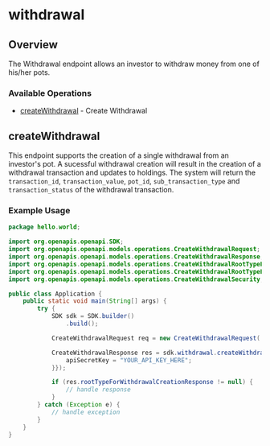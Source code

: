 # withdrawal

## Overview

The Withdrawal endpoint allows an investor to withdraw money from one of his/her pots.

### Available Operations

* [createWithdrawal](#createwithdrawal) - Create Withdrawal

## createWithdrawal

This endpoint supports the creation of a single withdrawal from an investor's pot. A sucessful withdrawal creation will result in the creation of a withdrawal transaction and updates to holdings. The system will return the `transaction_id`, `transaction_value`, `pot_id`, `sub_transaction_type` and `transaction_status` of the withdrawal transaction.

### Example Usage

```java
package hello.world;

import org.openapis.openapi.SDK;
import org.openapis.openapi.models.operations.CreateWithdrawalRequest;
import org.openapis.openapi.models.operations.CreateWithdrawalResponse;
import org.openapis.openapi.models.operations.CreateWithdrawalRootTypeForWithdrawal;
import org.openapis.openapi.models.operations.CreateWithdrawalRootTypeForWithdrawalSubTransactionTypeEnum;
import org.openapis.openapi.models.operations.CreateWithdrawalSecurity;

public class Application {
    public static void main(String[] args) {
        try {
            SDK sdk = SDK.builder()
                .build();

            CreateWithdrawalRequest req = new CreateWithdrawalRequest(                new CreateWithdrawalRootTypeForWithdrawal("ba-example-bank-account", "USD", "pt-example-house-pot", "8086a184-0394-4c26-871f-93f5f0642dac", CreateWithdrawalRootTypeForWithdrawalSubTransactionTypeEnum.WITHDRAWAL, "123.45");, "dignissimos");            

            CreateWithdrawalResponse res = sdk.withdrawal.createWithdrawal(req, new CreateWithdrawalSecurity("officia") {{
                apiSecretKey = "YOUR_API_KEY_HERE";
            }});

            if (res.rootTypeForWithdrawalCreationResponse != null) {
                // handle response
            }
        } catch (Exception e) {
            // handle exception
        }
    }
}
```
